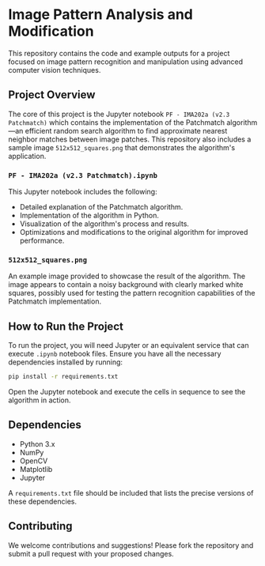 # Image Pattern Analysis and Modification

This repository contains the code and example outputs for a project focused on image pattern recognition and manipulation using advanced computer vision techniques.

## Project Overview

The core of this project is the Jupyter notebook `PF - IMA202a (v2.3 Patchmatch)` which contains the implementation of the Patchmatch algorithm—an efficient random search algorithm to find approximate nearest neighbor matches between image patches. This repository also includes a sample image `512x512_squares.png` that demonstrates the algorithm's application.

### `PF - IMA202a (v2.3 Patchmatch).ipynb`

This Jupyter notebook includes the following:
- Detailed explanation of the Patchmatch algorithm.
- Implementation of the algorithm in Python.
- Visualization of the algorithm's process and results.
- Optimizations and modifications to the original algorithm for improved performance.

### `512x512_squares.png`

An example image provided to showcase the result of the algorithm. The image appears to contain a noisy background with clearly marked white squares, possibly used for testing the pattern recognition capabilities of the Patchmatch implementation.

## How to Run the Project

To run the project, you will need Jupyter or an equivalent service that can execute `.ipynb` notebook files. Ensure you have all the necessary dependencies installed by running:

```bash
pip install -r requirements.txt
```

Open the Jupyter notebook and execute the cells in sequence to see the algorithm in action.

## Dependencies

- Python 3.x
- NumPy
- OpenCV
- Matplotlib
- Jupyter

A `requirements.txt` file should be included that lists the precise versions of these dependencies.

## Contributing

We welcome contributions and suggestions! Please fork the repository and submit a pull request with your proposed changes.
